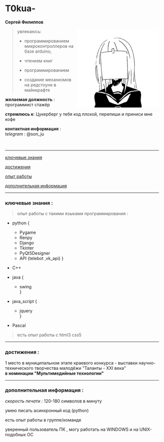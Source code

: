 # T0kua-
**Cергей Филиппов**

<img src="image/face.png" style="float:right;"/>

> увлекаюсь:
> 
> *  программированием микроконтроллеров на базе arduino, 
>
> *  чтением книг
>
> * программированием 
>
> * создание механизмов на редстоуне в майнкрафте



**желаемая должность** :  
программист стажёр


**стремлюсь к**:
Цукерберг у тебя код плохой, перепиши и приниси мне кофе

**контактная информация** :  
*telegram* : @son_ju


<br>


---

[ключевые знания](https://github.com/T0kua#%D0%BA%D0%BB%D1%8E%D1%87%D0%B5%D0%B2%D1%8B%D0%B5-%D0%B7%D0%BD%D0%B0%D0%BD%D0%B8%D1%8F-)

[достижения](https://github.com/T0kua#%D0%B4%D0%BE%D1%81%D1%82%D0%B8%D0%B6%D0%B5%D0%BD%D0%B8%D1%8F-)

[опыт работы]()

[дополнительная информация]()

---

### ключевые знания :

> опыт работы с такими языками программирования :

* python {
    * Pygame
    * Renpy
    * Django
    * Tkinter
    * PyQt5Designer
    * API {telebot ,vk_api} }

* C++  
* java  {
   * swing  
}
* java_script {  
    * jquery  
}  
* Pascal  

> есть опыт работы с html3 css5

---

### достижения :

1 место в муниципальном этапе краевого конкурса - выставки научно-технического творчества малодёжи "Таланты - ХХI века"  
**в номинации "Мультимедийные технологии"**

---

### дополнительная информация :  
*скорость печати :* 120-180 символов в минуту

умею писать асинхронный код (python)

есть опыт работы в  группе/команде

уверенный пользователь ПК , могу работать на WINDOWS и на UNIX-подобных ОС
